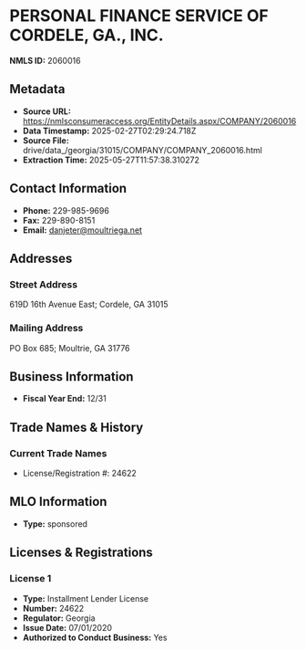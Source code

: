 # PERSONAL FINANCE SERVICE OF CORDELE, GA., INC.

**NMLS ID:** 2060016

## Metadata
- **Source URL:** https://nmlsconsumeraccess.org/EntityDetails.aspx/COMPANY/2060016
- **Data Timestamp:** 2025-02-27T02:29:24.718Z
- **Source File:** drive/data_/georgia/31015/COMPANY/COMPANY_2060016.html
- **Extraction Time:** 2025-05-27T11:57:38.310272

## Contact Information
- **Phone:** 229-985-9696
- **Fax:** 229-890-8151
- **Email:** danjeter@moultriega.net

## Addresses
### Street Address
619D 16th Avenue East; Cordele, GA 31015

### Mailing Address
PO Box 685; Moultrie, GA 31776

## Business Information
- **Fiscal Year End:** 12/31

## Trade Names & History
### Current Trade Names
- License/Registration #: 24622

## MLO Information
- **Type:** sponsored

## Licenses & Registrations

### License 1
- **Type:** Installment Lender License
- **Number:** 24622
- **Regulator:** Georgia
- **Issue Date:** 07/01/2020
- **Authorized to Conduct Business:** Yes

